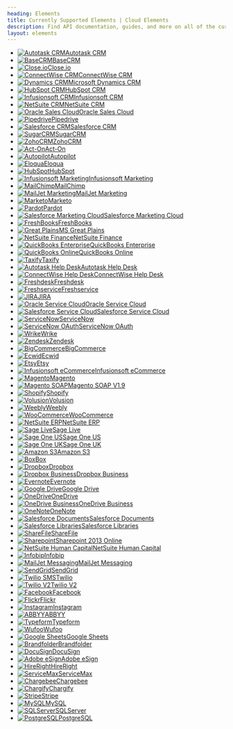 ```yaml
---
heading: Elements
title: Currently Supported Elements | Cloud Elements
description: Find API documentation, guides, and more on all of the currently supported Elements.
layout: elements
---
```


* [![Autotask CRM](/assets/img/element-logos/autotask.png)Autotask CRM](./elements/autotask-crm/index.html)
* [![BaseCRM](/assets/img/element-logos/basecrm.png)BaseCRM](./elements/basecrm/index.html)
* [![Close.io](/assets/img/element-logos/closeio.png)Close.io](./elements/closeio/index.html)
* [![ConnectWise CRM](/assets/img/element-logos/connectwise.png)ConnectWise CRM](./elements/connectwise-crm/index.html)
* [![Dynamics CRM](/assets/img/element-logos/dynamicscrm.png)Microsoft Dynamics CRM](./elements/dynamicscrm/index.html)
* [![HubSpot CRM](/assets/img/element-logos/hubspot.png)HubSpot CRM](./elements/hubspot-crm/index.html)
* [![Infusionsoft CRM](/assets/img/element-logos/infusionsoft.png)Infusionsoft CRM](./elements/infusionsoft-crm/index.html)
* [![NetSuite CRM](/assets/img/element-logos/netsuite.png)NetSuite CRM](./elements/netsuite-crm/index.html)
* [![Oracle Sales Cloud](/assets/img/element-logos/oraclesalescloud.png)Oracle Sales Cloud](./elements/oraclesalescloud/index.html)
* [![Pipedrive](/assets/img/element-logos/pipedrive.png)Pipedrive](./elements/pipedrive/index.html)
* [![Salesforce CRM](/assets/img/element-logos/salesforce.png)Salesforce CRM](./elements/salesforce/index.html)
* [![SugarCRM](/assets/img/element-logos/sugarcrm.png)SugarCRM](./elements/sugarcrm/index.html)
* [![ZohoCRM](/assets/img/element-logos/zohocrm.png)ZohoCRM](./elements/zohocrm/index.html)
* [![Act-On](/assets/img/element-logos/acton.png)Act-On](./elements/acton/index.html)
* [![Autopilot](/assets/img/element-logos/autopilot.png)Autopilot](./elements/autopilot/index.html)
* [![Eloqua](/assets/img/element-logos/eloqua.png)Eloqua](./elements/eloqua/index.html)
* [![HubSpot](/assets/img/element-logos/hubspot.png)HubSpot](./elements/hubspot/index.html)
* [![Infusionsoft Marketing](/assets/img/element-logos/infusionsoft.png)Infusionsoft Marketing](./elements/infusionsoft-marketing/index.html)
* [![MailChimp](/assets/img/element-logos/mailchimp.png)MailChimp](./elements/mailchimp/index.html)
* [![MailJet Marketing](/assets/img/element-logos/mailjet.png)MailJet Marketing](./elements/mailjet-marketing/index.html)
* [![Marketo](/assets/img/element-logos/marketo.png)Marketo](./elements/marketo/index.html)
* [![Pardot](/assets/img/element-logos/pardot.png)Pardot](./elements/pardot/index.html)
* [![Salesforce Marketing Cloud](/assets/img/element-logos/salesforce.png)Salesforce Marketing Cloud](./elements/salesforce-marketing-cloud/index.html)
* [![FreshBooks](/assets/img/element-logos/freshbooks.png)FreshBooks](./elements/freshbooks/index.html)
* [![Great Plains](/assets/img/element-logos/greatplains.png)MS Great Plains](./elements/greatplains/index.html)
* [![NetSuite Finance](/assets/img/element-logos/netsuite.png)NetSuite Finance](./elements/netsuite-finance/index.html)
* [![QuickBooks Enterprise](/assets/img/element-logos/quickbooksenterprise.png)QuickBooks Enterprise](./elements/quickbooksenterprise/index.html)
* [![QuickBooks Online](/assets/img/element-logos/quickbooksonline.png)QuickBooks Online](./elements/quickbooksonline/index.html)
* [![Taxify](/assets/img/element-logos/taxify.png)Taxify](./elements/taxify/index.html)
* [![Autotask Help Desk](/assets/img/element-logos/autotask.png)Autotask Help Desk](./elements/autotask-helpdesk/index.html)
* [![ConnectWise Help Desk](/assets/img/element-logos/connectwise.png)ConnectWise Help Desk](./elements/connectwise-helpdesk/index.html)
* [![Freshdesk](/assets/img/element-logos/freshdesk.png)Freshdesk](./elements/freshdesk/index.html)
* [![Freshservice](/assets/img/element-logos/freshservice.png)Freshservice](./elements/freshservice/index.html)
* [![JIRA](/assets/img/element-logos/jira.png)JIRA](./elements/jira/index.html)
* [![Oracle Service Cloud](/assets/img/element-logos/oracleservicecloud.png)Oracle Service Cloud](./elements/oracleservicecloud/index.html)
* [![Salesforce Service Cloud](/assets/img/element-logos/salesforce.png)Salesforce Service Cloud](./elements/salesforce-service-cloud/index.html)
* [![ServiceNow](/assets/img/element-logos/servicenow.png)ServiceNow](./elements/servicenow/index.html)
* [![ServiceNow OAuth](/assets/img/element-logos/servicenow.png)ServiceNow OAuth](./elements/servicenow-oauth/index.html)
* [![Wrike](/assets/img/element-logos/wrike.png)Wrike](./elements/wrike/index.html)
* [![Zendesk](/assets/img/element-logos/zendesk.png)Zendesk](./elements/zendesk/index.html)
* [![BigCommerce](/assets/img/element-logos/bigcommerce.png)BigCommerce](./elements/bigcommerce/index.html)
* [![Ecwid](/assets/img/element-logos/ecwid.png)Ecwid](./elements/ecwid/index.html)
* [![Etsy](/assets/img/element-logos/etsy.png)Etsy](./elements/etsy/index.html)
* [![Infusionsoft eCommerce](/assets/img/element-logos/infusionsoft.png)Infusionsoft eCommerce](./elements/infusionsoft-ecommerce/index.html)
* [![Magento](/assets/img/element-logos/magento.png)Magento](./elements/magento/index.html)
* [![Magento SOAP](/assets/img/element-logos/magento.png)Magento SOAP V1.9](./elements/magento-soap/index.html)
* [![Shopify](/assets/img/element-logos/shopify.png)Shopify](./elements/shopify/index.html)
* [![Volusion](/assets/img/element-logos/volusion.png)Volusion](./elements/volusion/index.html)
* [![Weebly](/assets/img/element-logos/weebly.png)Weebly](./elements/weebly/index.html)
* [![WooCommerce](/assets/img/element-logos/woocommerce.png)WooCommerce](./elements/woocommerce/index.html)
* [![NetSuite ERP](/assets/img/element-logos/netsuite.png)NetSuite ERP](./elements/netsuite-erp/index.html)
* [![Sage Live](/assets/img/element-logos/sagelive.png)Sage Live](./elements/sagelive/index.html)
* [![Sage One US](/assets/img/element-logos/sageoneus.png)Sage One US](./elements/sageoneus/index.html)
* [![Sage One UK](/assets/img/element-logos/sageoneus.png)Sage One UK](./elements/sageoneuk/index.html)
* [![Amazon S3](/assets/img/element-logos/amazons3.png)Amazon S3](./elements/amazons3/index.html)
* [![Box](/assets/img/element-logos/box.png)Box](./elements/box/index.html)
* [![Dropbox](/assets/img/element-logos/dropbox.png)Dropbox](./elements/dropbox/index.html)
* [![Dropbox Business](/assets/img/element-logos/dropbox.png)Dropbox Business](./elements/dropbox-business/index.html)
* [![Evernote](/assets/img/element-logos/evernote.png)Evernote](./elements/evernote/index.html)
* [![Google Drive](/assets/img/element-logos/googledrive.png)Google Drive](./elements/googledrive/index.html)
* [![OneDrive](/assets/img/element-logos/onedrive.png)OneDrive](./elements/onedrive/index.html)
* [![OneDrive Business](/assets/img/element-logos/onedrivebusiness.png)OneDrive Business](./elements/onedrivebusiness/index.html)
* [![OneNote](/assets/img/element-logos/onenote.png)OneNote](./elements/onenote/index.html)
* [![Salesforce Documents](/assets/img/element-logos/salesforce.png)Salesforce Documents](./elements/salesforce-documents/index.html)
* [![Salesforce Libraries](/assets/img/element-logos/salesforce.png)Salesforce Libraries](./elements/salesforce-libraries/index.html)
* [![ShareFile](/assets/img/element-logos/sharefile.png)ShareFile](./elements/sharefile/index.html)
* [![Sharepoint](/assets/img/element-logos/sharepoint.png)Sharepoint 2013 Online](./elements/sharepoint/index.html)
* [![NetSuite Human Capital](/assets/img/element-logos/netsuite.png)NetSuite Human Capital](./elements/netsuite-human-capital/index.html)
* [![Infobip](/assets/img/element-logos/infobip.png)Infobip](./elements/infobip/index.html)
* [![MailJet Messaging](/assets/img/element-logos/mailjet.png)MailJet Messaging](./elements/mailjet-messaging/index.html)
* [![SendGrid](/assets/img/element-logos/sendgrid.png)SendGrid](./elements/sendgrid/index.html)
* [![Twilio SMS](/assets/img/element-logos/twilio.png)Twilio](./elements/twilio/index.html)
* [![Twilio V2](/assets/img/element-logos/twilio.png)Twilio V2](./elements/twilio-v2/index.html)
* [![Facebook](/assets/img/element-logos/facebook.png)Facebook](./elements/facebook/index.html)
* [![Flickr](/assets/img/element-logos/flickr.png)Flickr](./elements/flickr/index.html)
* [![Instagram](/assets/img/element-logos/instagram.png)Instagram](./elements/instagram/index.html)
* [![ABBYY](/assets/img/element-logos/abbyy.png)ABBYY](./elements/abbyy/index.html)
* [![Typeform](/assets/img/element-logos/typeform.png)Typeform](./elements/typeform/index.html)
* [![Wufoo](/assets/img/element-logos/wufoo.png)Wufoo](./elements/wufoo/index.html)
* [![Google Sheets](/assets/img/element-logos/googlesheets.png)Google Sheets](./elements/googlesheets/index.html)
* [![Brandfolder](/assets/img/element-logos/brandfolder.png)Brandfolder](./elements/brandfolder/index.html)
* [![DocuSign](/assets/img/element-logos/docusign.png)DocuSign](./elements/docusign/index.html)
* [![Adobe eSign](/assets/img/element-logos/adobeesign.png)Adobe eSign](./elements/adobe-esign/index.html)
* [![HireRight](/assets/img/element-logos/hireright.png)HireRight](./elements/hireright/index.html)
* [![ServiceMax](/assets/img/element-logos/servicemax.png)ServiceMax](./elements/servicemax/index.html)
* [![Chargebee](/assets/img/element-logos/chargebee.png)Chargebee](./elements/chargebee/index.html)
* [![Chargify](/assets/img/element-logos/chargify.png)Chargify](./elements/chargify/index.html)
* [![Stripe](/assets/img/element-logos/stripe.png)Stripe](./elements/stripe/index.html)
* [![MySQL](/assets/img/element-logos/mysql.png)MySQL](./elements/mysql/index.html)
* [![SQLServer](/assets/img/element-logos/sqlserver.png)SQLServer](./elements/sqlserver/index.html)
* [![PostgreSQL](/assets/img/element-logos/postgresql.png)PostgreSQL](./elements/postgresql/index.html)
